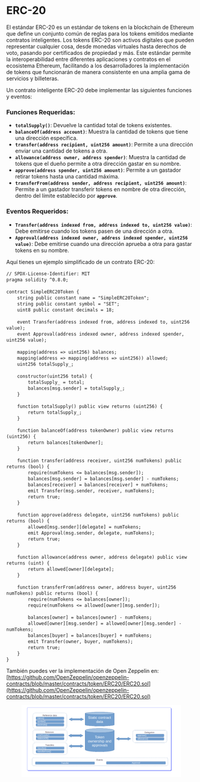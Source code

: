 # ERC-20

El estándar ERC-20 es un estándar de tokens en la blockchain de Ethereum que define un conjunto común de reglas para los tokens emitidos mediante contratos inteligentes. Los tokens ERC-20 son activos digitales que pueden representar cualquier cosa, desde monedas virtuales hasta derechos de voto, pasando por certificados de propiedad y más. Este estándar permite la interoperabilidad entre diferentes aplicaciones y contratos en el ecosistema Ethereum, facilitando a los desarrolladores la implementación de tokens que funcionarán de manera consistente en una amplia gama de servicios y billeteras.

Un contrato inteligente ERC-20 debe implementar las siguientes funciones y eventos:

### **Funciones Requeridas:**

* **`totalSupply()`**: Devuelve la cantidad total de tokens existentes.
* **`balanceOf(address account)`**: Muestra la cantidad de tokens que tiene una dirección específica.
* **`transfer(address recipient, uint256 amount)`**: Permite a una dirección enviar una cantidad de tokens a otra.
* **`allowance(address owner, address spender)`**: Muestra la cantidad de tokens que el dueño permite a otra dirección gastar en su nombre.
* **`approve(address spender, uint256 amount)`**: Permite a un gastador retirar tokens hasta una cantidad máxima.
* **`transferFrom(address sender, address recipient, uint256 amount)`**: Permite a un gastador transferir tokens en nombre de otra dirección, dentro del límite establecido por **`approve`**.

### **Eventos Requeridos:**

* **`Transfer(address indexed from, address indexed to, uint256 value)`**: Debe emitirse cuando los tokens pasen de una dirección a otra.
* **`Approval(address indexed owner, address indexed spender, uint256 value)`**: Debe emitirse cuando una dirección aprueba a otra para gastar tokens en su nombre.

Aquí tienes un ejemplo simplificado de un contrato ERC-20:

```solidity
// SPDX-License-Identifier: MIT
pragma solidity ^0.8.0;

contract SimpleERC20Token {
    string public constant name = "SimpleERC20Token";
    string public constant symbol = "SET";
    uint8 public constant decimals = 18;

    event Transfer(address indexed from, address indexed to, uint256 value);
    event Approval(address indexed owner, address indexed spender, uint256 value);

    mapping(address => uint256) balances;
    mapping(address => mapping(address => uint256)) allowed;
    uint256 totalSupply_;

    constructor(uint256 total) {
        totalSupply_ = total;
        balances[msg.sender] = totalSupply_;
    }

    function totalSupply() public view returns (uint256) {
        return totalSupply_;
    }

    function balanceOf(address tokenOwner) public view returns (uint256) {
        return balances[tokenOwner];
    }

    function transfer(address receiver, uint256 numTokens) public returns (bool) {
        require(numTokens <= balances[msg.sender]);
        balances[msg.sender] = balances[msg.sender] - numTokens;
        balances[receiver] = balances[receiver] + numTokens;
        emit Transfer(msg.sender, receiver, numTokens);
        return true;
    }

    function approve(address delegate, uint256 numTokens) public returns (bool) {
        allowed[msg.sender][delegate] = numTokens;
        emit Approval(msg.sender, delegate, numTokens);
        return true;
    }

    function allowance(address owner, address delegate) public view returns (uint) {
        return allowed[owner][delegate];
    }

    function transferFrom(address owner, address buyer, uint256 numTokens) public returns (bool) {
        require(numTokens <= balances[owner]);
        require(numTokens <= allowed[owner][msg.sender]);

        balances[owner] = balances[owner] - numTokens;
        allowed[owner][msg.sender] = allowed[owner][msg.sender] - numTokens;
        balances[buyer] = balances[buyer] + numTokens;
        emit Transfer(owner, buyer, numTokens);
        return true;
    }
}
```

También puedes ver la implementación de Open Zeppelin en: [https://github.com/OpenZeppelin/openzeppelin-contracts/blob/master/contracts/token/ERC20/ERC20.sol](https://github.com/OpenZeppelin/openzeppelin-contracts/blob/master/contracts/token/ERC20/ERC20.sol)

<figure><img src="../../.gitbook/assets/Modulo 3-1.png" alt=""><figcaption></figcaption></figure>
